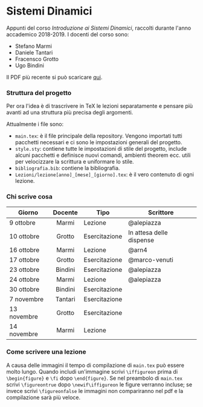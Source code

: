 # Sistemi Dinamici
Appunti del corso _Introduzione ai Sistemi Dinamici_, raccolti durante l'anno accademico 2018-2019. I docenti del corso sono:
* Stefano Marmi
* Daniele Tantari
* Fracensco Grotto
* Ugo Bindini

Il PDF più recente si può scaricare [qui](https://gitlab.com/marco-venuti/sistemi-dinamici/-/jobs/artifacts/master/raw/Sistemi-Dinamici.pdf?job=compile_pdf).

### Struttura del progetto
Per ora l'idea è di trascrivere in TeX le lezioni separatamente e pensare più avanti ad una struttura più precisa degli argomenti.

Attualmente i file sono:
* `main.tex`: è il file principale della repository. Vengono importati tutti pacchetti necessari e ci sono le impostazioni generali del progetto. 
* `style.sty`: contiene tutte le impostazioni di stile del progetto, include alcuni pacchetti e definisce nuovi comandi, ambienti theorem ecc. utili per velocizzare la scrittura e uniformare lo stile.
* `bibliografia.bib`: contiene la bibliografia.
* `Lezioni/lezione[anno]_[mese]_[giorno].tex`: è il vero contenuto di ogni lezione.

### Chi scrive cosa
|**Giorno**  |**Docente**|**Tipo**     |**Scrittore**            |
|------------|:---------:|-------------| ------------------------|
| 9 ottobre  |Marmi      |Lezione      | @alepiazza              |
| 10 ottobre |Grotto     |Esercitazione| In attesa delle dispense|
| 16 ottobre |Marmi      |Lezione      | @arn4                   |
| 17 ottobre |Grotto     |Esercitazione| @marco-venuti           |
| 23 ottobre |Bindini    |Esercitazione| @alepiazza              |
| 24 ottobre |Marmi      |Lezione      | @alepiazza              |
| 30 ottobre |Bindini    |Esercitazione|                         |
| 7 novembre |Tantari    |Esercitazione|                         |
| 13 novembre|Grotto     |Esercitazione|                         |
| 14 novembre|Marmi      |Lezione      |                         |

### Come scrivere una lezione
A causa delle immagini il tempo di compilazione di `main.tex` può essere molto lungo. Quando includi un'immagine scrivi `\iffigureon` prima di `\begin{figure}` e `\fi` dopo `\end{figure}`. Se nel preambolo di `main.tex` scrivi `\figureontrue` dopo `\newif\iffigureon` le figure verranno incluse; se invece scrivi `\figureonfalse` le immagini non compariranno nel pdf e la compilazione sarà più veloce.

